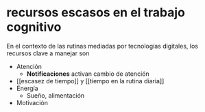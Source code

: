 # recursos escasos en el trabajo cognitivo
En el contexto de las rutinas mediadas por tecnologías digitales, los recursos clave a manejar son

- Atención
    - **Notificaciones** activan cambio de atención
- [[escasez de tiempo]] y [[tiempo en la rutina diaria]] 
- Energía
    - Sueño, alimentación
- Motivación
